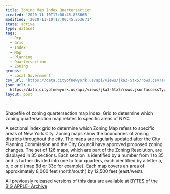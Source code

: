 ```yaml
---
title: Zoning Map Index Quartersection
created: '2020-11-10T17:00:45.853665'
modified: '2020-11-10T17:00:45.853671'
state: active
type: dataset
tags:
  - Dcp
  - Grid
  - Index
  - Map
  - Planning
  - Quartersection
  - Zoning
groups:
  - Local Government
csv_url: 'https://data.cityofnewyork.us/api/views/jka3-5tx5/rows.csv?accessType=DOWNLOAD'
json_url: >-
  https://data.cityofnewyork.us/api/views/jka3-5tx5/rows.json?accessType=DOWNLOAD
layout: post

---
```

Shapefile of zoning quartersection map index. Grid to determine which zoning quartersection map relates to specific areas of NYC.

A sectional index grid to determine which Zoning Map refers to specific areas of New York City. Zoning maps show the boundaries of zoning districts throughout the city. The maps are regularly updated after the City Planning Commission and the City Council have approved proposed zoning changes. The set of 126 maps, which are part of the Zoning Resolution, are displayed in 35 sections. Each section is identified by a number from 1 to 35 and is further divided into one to four quarters, each identified by a letter a, b, c or d (map 8d or 33c for example). Each map covers an area of approximately 8,000 feet (north/south) by 12,500 feet (east/west).

All previously released versions of this data are available at <a href="https://www1.nyc.gov/site/planning/data-maps/open-data/bytes-archive.page?sorts[year]=0">BYTES of the BIG APPLE- Archive</a>
